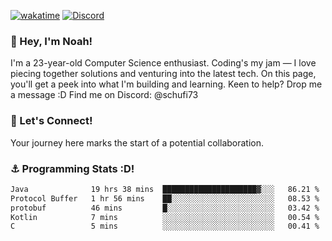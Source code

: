 [![wakatime](https://wakatime.com/badge/user/018b5c7c-fde2-4105-aa96-f5c758abb0a2.svg)](https://wakatime.com/@018b5c7c-fde2-4105-aa96-f5c758abb0a2)
[![Discord](https://img.shields.io/badge/Discord-5865F2?style=flat&logo=discord&logoColor=white)](https://discord.gg/eAW8AGXaGu)



### 👋 Hey, I'm Noah!
I'm a 23-year-old Computer Science enthusiast. Coding's my jam — I love piecing together solutions and venturing into the latest tech. On this page, you'll get a peek into what I'm building and learning. Keen to help? Drop me a message :D 
Find me on Discord: @schufi73

### 🤝 Let's Connect!
Your journey here marks the start of a potential collaboration.

### ⚓ Programming Stats :D!
<!--START_SECTION:waka-->

```txt
Java              19 hrs 38 mins  █████████████████████▓░░░   86.21 %
Protocol Buffer   1 hr 56 mins    ██░░░░░░░░░░░░░░░░░░░░░░░   08.53 %
protobuf          46 mins         █░░░░░░░░░░░░░░░░░░░░░░░░   03.42 %
Kotlin            7 mins          ░░░░░░░░░░░░░░░░░░░░░░░░░   00.54 %
C                 5 mins          ░░░░░░░░░░░░░░░░░░░░░░░░░   00.41 %
```

<!--END_SECTION:waka-->
